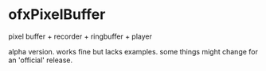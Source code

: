 # ofxPixelBuffer
pixel buffer + recorder + ringbuffer + player

alpha version. works fine but lacks examples. some things might change for an 'official' release.
